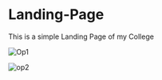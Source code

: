# Landing-Page
This is a simple Landing Page of my College 

![Op1](https://github.com/G-Priyadharshini/Landing-Page/assets/83446858/6a693dc7-4dd2-4af1-9b01-7a43288788b4)







![op2](https://github.com/G-Priyadharshini/Landing-Page/assets/83446858/5158b4e9-7a0b-4a3e-9b36-2e8846780a7d)
